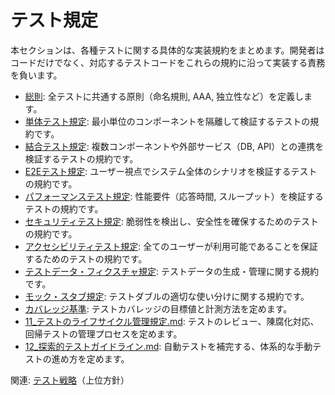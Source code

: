 # テスト規定

本セクションは、各種テストに関する具体的な実装規約をまとめます。開発者はコードだけでなく、対応するテストコードをこれらの規約に沿って実装する責務を負います。

- [総則](01_総則.md): 全テストに共通する原則（命名規則, AAA, 独立性など）を定義します。
- [単体テスト規定](02_単体テスト規定.md): 最小単位のコンポーネントを隔離して検証するテストの規約です。
- [結合テスト規定](03_結合テスト規定.md): 複数コンポーネントや外部サービス（DB, API）との連携を検証するテストの規約です。
- [E2Eテスト規定](04_E2Eテスト規定.md): ユーザー視点でシステム全体のシナリオを検証するテストの規約です。
- [パフォーマンステスト規定](05_パフォーマンステスト規定.md): 性能要件（応答時間, スループット）を検証するテストの規約です。
- [セキュリティテスト規定](06_セキュリティテスト規定.md): 脆弱性を検出し、安全性を確保するためのテストの規約です。
- [アクセシビリティテスト規定](07_アクセシビリティテスト規定.md): 全てのユーザーが利用可能であることを保証するためのテストの規約です。
- [テストデータ・フィクスチャ規定](08_テストデータ・フィクスチャ規定.md): テストデータの生成・管理に関する規約です。
- [モック・スタブ規定](09_モック・スタブ規定.md): テストダブルの適切な使い分けに関する規約です。
- [カバレッジ基準](10_カバレッジ基準.md): テストカバレッジの目標値と計測方法を定めます。
- [11\_テストのライフサイクル管理規定.md](11_テストのライフサイクル管理規定.md): テストのレビュー、陳腐化対応、回帰テストの管理プロセスを定めます。
- [12\_探索的テストガイドライン.md](12_探索的テストガイドライン.md): 自動テストを補完する、体系的な手動テストの進め方を定めます。

関連: [テスト戦略](../10_テスト戦略.md)（上位方針）
